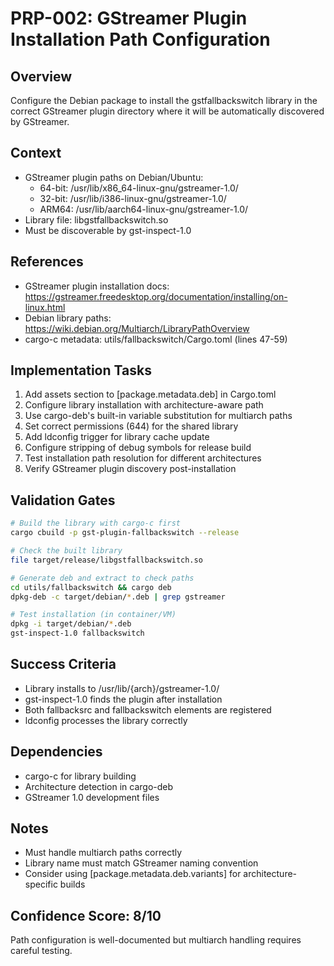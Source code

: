 # PRP-002: GStreamer Plugin Installation Path Configuration

## Overview
Configure the Debian package to install the gstfallbackswitch library in the correct GStreamer plugin directory where it will be automatically discovered by GStreamer.

## Context
- GStreamer plugin paths on Debian/Ubuntu:
  - 64-bit: /usr/lib/x86_64-linux-gnu/gstreamer-1.0/
  - 32-bit: /usr/lib/i386-linux-gnu/gstreamer-1.0/
  - ARM64: /usr/lib/aarch64-linux-gnu/gstreamer-1.0/
- Library file: libgstfallbackswitch.so
- Must be discoverable by gst-inspect-1.0

## References
- GStreamer plugin installation docs: https://gstreamer.freedesktop.org/documentation/installing/on-linux.html
- Debian library paths: https://wiki.debian.org/Multiarch/LibraryPathOverview
- cargo-c metadata: utils/fallbackswitch/Cargo.toml (lines 47-59)

## Implementation Tasks
1. Add assets section to [package.metadata.deb] in Cargo.toml
2. Configure library installation with architecture-aware path
3. Use cargo-deb's built-in variable substitution for multiarch paths
4. Set correct permissions (644) for the shared library
5. Add ldconfig trigger for library cache update
6. Configure stripping of debug symbols for release build
7. Test installation path resolution for different architectures
8. Verify GStreamer plugin discovery post-installation

## Validation Gates
```bash
# Build the library with cargo-c first
cargo cbuild -p gst-plugin-fallbackswitch --release

# Check the built library
file target/release/libgstfallbackswitch.so

# Generate deb and extract to check paths
cd utils/fallbackswitch && cargo deb
dpkg-deb -c target/debian/*.deb | grep gstreamer

# Test installation (in container/VM)
dpkg -i target/debian/*.deb
gst-inspect-1.0 fallbackswitch
```

## Success Criteria
- Library installs to /usr/lib/{arch}/gstreamer-1.0/
- gst-inspect-1.0 finds the plugin after installation
- Both fallbacksrc and fallbackswitch elements are registered
- ldconfig processes the library correctly

## Dependencies
- cargo-c for library building
- Architecture detection in cargo-deb
- GStreamer 1.0 development files

## Notes
- Must handle multiarch paths correctly
- Library name must match GStreamer naming convention
- Consider using [package.metadata.deb.variants] for architecture-specific builds

## Confidence Score: 8/10
Path configuration is well-documented but multiarch handling requires careful testing.